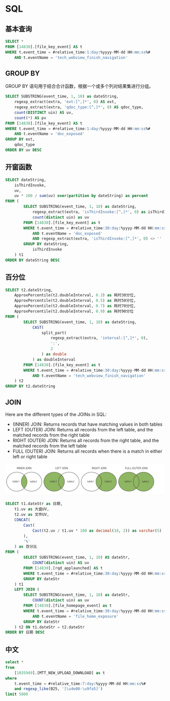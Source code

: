 # SQL

## 基本查询

```sql
SELECT *
FROM [14830].[file_key_event] AS t
WHERE t.event_time = #relative_time:1:day:%yyyy-MM-dd HH:mm:ss%#
    AND t.eventName = 'tech_webview_finish_navigation'
```

## GROUP BY

GROUP BY 语句用于结合合计函数，根据一个或多个列对结果集进行分组。

```sql
SELECT SUBSTRING(event_time, 1, 10) as dateString,
    regexp_extract(extra, 'ext:[^,]*', 0) AS ext,
    regexp_extract(extra, 'qdoc_type:[^,]*', 0) AS qdoc_type,
    count(DISTINCT uin) AS uv,
    count(*) AS pv
FROM [14830].[file_key_event] AS t
WHERE t.event_time = #relative_time:1:day:%yyyy-MM-dd HH:mm:ss%#
    AND t.eventName = 'doc_exposed'
GROUP BY ext,
    qdoc_type
ORDER BY uv DESC
```

## 开窗函数

```sql
SELECT dateString,
    isThirdInvoke,
    uv,
    uv * 100 / sum(uv) over(partition by dateString) as percent
FROM (
        SELECT SUBSTRING(event_time, 1, 10) as dateString,
            regexp_extract(extra, 'isThirdInvoke:[^,]*', 0) as isThirdInvoke,
            count(distinct uin) as uv
        FROM [14830].[file_key_event] as t
        WHERE t.event_time = #relative_time:30:day:%yyyy-MM-dd HH:mm:ss%#
            AND t.eventName = 'doc_exposed'
            AND regexp_extract(extra, 'isThirdInvoke:[^,]*', 0) <> ''
        GROUP BY dateString,
            isThirdInvoke
    ) t1
ORDER BY dateString DESC
```

## 百分位

```sql
SELECT t2.dateString,
    ApproxPercentile(t2.doubleInterval, 0.3) as 耗时30分位,
    ApproxPercentile(t2.doubleInterval, 0.5) as 耗时50分位,
    ApproxPercentile(t2.doubleInterval, 0.7) as 耗时70分位,
    ApproxPercentile(t2.doubleInterval, 0.9) as 耗时90分位
FROM (
        SELECT SUBSTRING(event_time, 1, 10) as dateString,
            CAST(
                split_part(
                    regexp_extract(extra, 'interval:[^,]*', 0),
                    ':',
                    2
                ) as double
            ) as doubleInterval
        FROM [14830].[file_key_event] as t
        WHERE t.event_time = #relative_time:30:day:%yyyy-MM-dd HH:mm:ss%#
            AND t.eventName = 'tech_webview_finish_navigation'
    ) t2
GROUP BY t2.dateString
```

## JOIN

Here are the different types of the JOINs in SQL:

- (INNER) JOIN: Returns records that have matching values in both tables
- LEFT (OUTER) JOIN: Returns all records from the left table, and the matched records from the right table
- RIGHT (OUTER) JOIN: Returns all records from the right table, and the matched records from the left table
- FULL (OUTER) JOIN: Returns all records when there is a match in either left or right table

![img](/img/36F8F8B7-9271-4694-8B79-F858242D7CE1.png)

```sql
SELECT t1.dateStr as 日期,
    t1.uv as 大盘UV,
    t2.uv as 文件UV,
    CONCAT(
        Cast(
            Cast(t2.uv / t1.uv * 100 as decimal(18, 2)) as varchar(5)
        ),
        '%'
    ) as 百分比
FROM (
        SELECT SUBSTRING(event_time, 1, 10) AS dateStr,
            COUNT(distinct uin) AS uv
        FROM [14830].[rqd_applaunched] AS t
        WHERE t.event_time = #relative_time:30:day:%yyyy-MM-dd HH:mm:ss%#
        GROUP BY dateStr
    ) t1
    LEFT JOIN (
        SELECT SUBSTRING(event_time, 1, 10) as dateStr,
            COUNT(distinct uin) as uv
        FROM [14830].[file_homepage_event] as t
        WHERE t.event_time = #relative_time:30:day:%yyyy-MM-dd HH:mm:ss%#
            AND t.eventName = 'file_home_exposure'
        GROUP BY dateStr
    ) t2 ON t1.dateStr = t2.dateStr
ORDER BY 日期 DESC
```

## 中文

```sql
select *
from
    [1035949].[MTT_NEW_UPLOAD_DOWNLOAD] as t
where
    t.event_time = #relative_time:7:day:%yyyy-MM-dd HH:mm:ss%#
    and regexp_like(B25, '[\u4e00-\u9fa5]')
limit 5000
```